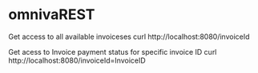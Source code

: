 # omnivaREST

Get access to all available invoiceses
curl http://localhost:8080/invoiceId

Get acess to Invoice payment status for specific invoice ID
curl http://localhost:8080/invoiceId=InvoiceID
